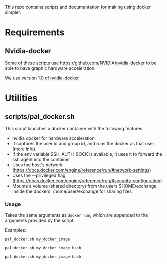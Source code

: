 This repo contains scripts and documentation for making using docker simpler.

# Requirements
## Nvidia-docker
Some of these scripts use https://github.com/NVIDIA/nvidia-docker to be able 
to have graphic hardware acceleration.

We use version [1.0 of nvidia-docker](https://github.com/NVIDIA/nvidia-docker/wiki/Installation-(version-1.0))

# Utilities
## scripts/pal\_docker.sh

This script launches a docker container with the following features:
- nvidia docker for hardware acceleration
- It captures the user id and group id, and runs the docker as that user 
([more info](https://denibertovic.com/posts/handling-permissions-with-docker-volumes/)).
- If the env variable SSH_AUTH_SOCK is available, it uses it to forward 
the ssh agent into the container
- Uses the host's network (https://docs.docker.com/engine/reference/run/#network-settings)
- Uses the --privileged flag (https://docs.docker.com/engine/reference/run/#security-configuration)
- Mounts a volume (shared directory) from the users $HOME/exchange inside the dockers'
/home/user/exchange for sharing files

### Usage
Takes the same arguments as `docker run`, which are appended to the 
arguments provided by the script.

Examples:

`pal_docker.sh my_docker_image`

`pal_docker.sh my_docker_image bash`

`pal_docker.sh my_docker_image bash`

